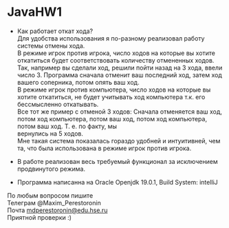 # JavaHW1
* Как работает откат хода?
<br>Для удобства использования я по-разному реализовал работу системы отмены хода.
<br>В режиме игрок против игрока, число ходов на которые вы хотите откатиться будет соответствовать количеству отмененных ходов.
<br>Так, например вы сделали ход, решили пойти назад на 3 хода, ввели число 3. Программа сначала отменит ваш последний ход, затем ход вашего соперника, потом опять ваш ход.
<br>В режиме игрок против компьютера, число ходов на которые вы хотите откатиться, не будет учитывать ход компьютера т.к. его бессмысленно откатывать. 
<br>Все тот же пример с отменой 3 ходов: Сначала отменяется ваш ход, потом ход компьютера, потом ваш ход, потом ход компьютера, потом ваш ход. Т. е. по факту, мы <br>вернулись на 5 ходов.
<br>Мне такая система показалась гораздо удобней и интуитивней, чем та, что была использована в режиме игрок против игрока.

* В работе реализован весь требуемый функционал за исключением продвинутого режима.

 * Программа написанна на Oracle Openjdk 19.0.1, Build System: intelliJ
 
 По любым вопросом пишите 
 <br>Телеграм @Maxim_Perestoronin
 <br>Почта mdperestoronin@edu.hse.ru
 <br>Приятной проверки :)
